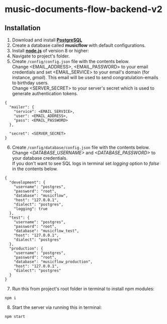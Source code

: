 # music-documents-flow-backend-v2

## Installation

1) Download and install [**PostgreSQL**](https://www.postgresql.org/download/)
2) Create a database called **musicflow** with default configurations.
3) Install [**node.js**](https://nodejs.org/en/) of version 8 or higher:
4) Navigate to project's folder.
5) Create ```/config/config.json``` file with the contents below.<br>
Change <EMAIL_ADDRESS>, <EMAIL_PASSWORD> to your email credentials and set <EMAIL_SERVICE> to your email's domain (for instance, _gmail_). This email will be used to send congratulation-emails to birthday users.<br>
Change <SERVER_SECRET> to your server's secret which is used to generate authentication tokens.<br>
```
{
  "mailer": {
    "service": <EMAIL_SERVICE>,
    "user": <EMAIL_ADDRESS>,
    "pass": <EMAIL_PASSWORD>
  },

  "secret": <SERVER_SECRET>
}

```
6) Create ```/config/database/config.json``` file with the contents below.<br>
Change _<DATABASE_USERNAME>_ and _<DATABASE_PASSWORD>_ to your database credentials.<br>
If you don't want to see SQL logs in terminal set _logging_ option to _false_ in the contents below.<br>
```
{
  "development": {
    "username": "postgres",
    "password": "root",
    "database": "musicflow",
    "host": "127.0.0.1",
    "dialect": "postgres",
    "logging": true
  },
  "test": {
    "username": "postgres",
    "password": "root",
    "database": "musicflow_test",
    "host": "127.0.0.1",
    "dialect": "postgres"
  },
  "production": {
    "username": "postgres",
    "password": "root",
    "database": "musicflow_production",
    "host": "127.0.0.1",
    "dialect": "postgres"
  }
}

```
7) Run this from project's root folder in terminal to install npm modules:
```
npm i
```
8) Start the server via running this in terminal:
```
npm start
```